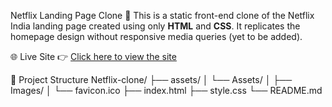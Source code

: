  Netflix Landing Page Clone 🎥
This is a static front-end clone of the Netflix India landing page created using only **HTML** and **CSS**. It replicates the homepage design without responsive media queries (yet to be added).

🌐 Live Site
👉 [Click here to view the site](https://shreenath1696.github.io/Netflix-clone/)

📁 Project Structure
Netflix-clone/
├── assets/
│ └── Assets/
│ ├── Images/
│ └── favicon.ico
├── index.html
├── style.css
└── README.md
